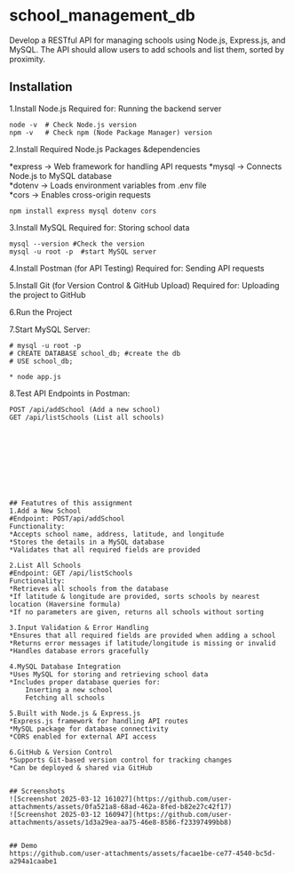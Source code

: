 
# school_management_db

Develop a RESTful API for managing schools using Node.js, Express.js, and MySQL. The API should allow users to add schools and list them, sorted by proximity.


## Installation
1.Install Node.js
Required for: Running the backend server
```
node -v  # Check Node.js version
npm -v   # Check npm (Node Package Manager) version
```
2.Install Required Node.js Packages &dependencies

*express → Web framework for handling API requests
*mysql → Connects Node.js to MySQL database  
*dotenv → Loads environment variables from .env file  
*cors → Enables cross-origin requests
```
npm install express mysql dotenv cors
```
3.Install MySQL
Required for: Storing school data
```
mysql --version #Check the version
mysql -u root -p  #start MySQL server
```
4.Install Postman (for API Testing)
Required for: Sending API requests

5.Install Git (for Version Control & GitHub Upload)
Required for: Uploading the project to GitHub

6.Run the Project

7.Start MySQL Server:
```
# mysql -u root -p 
# CREATE DATABASE school_db; #create the db
# USE school_db;  

* node app.js
```
8.Test API Endpoints in Postman:
```
POST /api/addSchool (Add a new school)
GET /api/listSchools (List all schools)










## Featutres of this assignment
1.Add a New School
#Endpoint: POST/api/addSchool
Functionality:
*Accepts school name, address, latitude, and longitude
*Stores the details in a MySQL database
*Validates that all required fields are provided

2.List All Schools
#Endpoint: GET /api/listSchools
Functionality:
*Retrieves all schools from the database
*If latitude & longitude are provided, sorts schools by nearest location (Haversine formula)
*If no parameters are given, returns all schools without sorting

3.Input Validation & Error Handling
*Ensures that all required fields are provided when adding a school
*Returns error messages if latitude/longitude is missing or invalid
*Handles database errors gracefully

4.MySQL Database Integration 
*Uses MySQL for storing and retrieving school data
*Includes proper database queries for:
    Inserting a new school
    Fetching all schools

5.Built with Node.js & Express.js 
*Express.js framework for handling API routes
*MySQL package for database connectivity
*CORS enabled for external API access    

6.GitHub & Version Control 
*Supports Git-based version control for tracking changes
*Can be deployed & shared via GitHub


## Screenshots
![Screenshot 2025-03-12 161027](https://github.com/user-attachments/assets/0fa521a8-68ad-462a-8fed-b82e27c42f17)
![Screenshot 2025-03-12 160947](https://github.com/user-attachments/assets/1d3a29ea-aa75-46e8-8586-f23397499bb8)


## Demo
https://github.com/user-attachments/assets/facae1be-ce77-4540-bc5d-a294a1caabe1